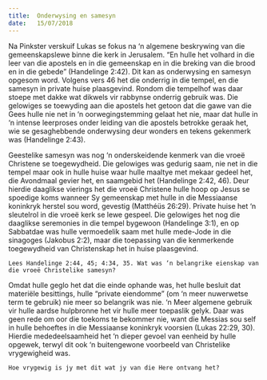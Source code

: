 ```yaml
---
title:  Onderwysing en samesyn
date:   15/07/2018
---
```


Na Pinkster verskuif Lukas se fokus na ‘n algemene beskrywing van die gemeenskapslewe binne die kerk in Jerusalem. “En hulle het volhard in die leer van die apostels en in die gemeenskap en in die breking van die brood en in die gebede” (Handelinge 2:42). Dit kan as onderwysing en samesyn opgesom word. Volgens vers 46 het die onderrig in die tempel, en die samesyn in private huise plaasgevind. Rondom die tempelhof was daar stoepe met dakke wat dikwels vir rabbynse onderrig gebruik was. Die gelowiges se toewyding aan die apostels het getoon dat die gawe van die Gees hulle nie net in ‘n oorwegingstemming gelaat het nie, maar dat hulle in ‘n intense leerproses onder leiding van die apostels betrokke geraak het, wie se gesaghebbende onderwysing deur wonders en tekens gekenmerk was (Handelinge 2:43).

Geestelike samesyn was nog ‘n onderskeidende kenmerk van die vroeë Christene se toegewydheid. Die gelowiges was gedurig saam, nie net in die tempel maar ook in hulle huise waar hulle maaltye met mekaar gedeel het, die Avondmaal gevier het, en saamgebid het (Handelinge 2:42, 46). Deur hierdie daaglikse vierings het die vroeë Christene hulle hoop op Jesus se spoedige koms wanneer Sy gemeenskap met hulle in die Messiaanse koninkryk herstel sou word, gevestig (Matthéüs 26:29). Private huise het ‘n sleutelrol in die vroeë kerk se lewe gespeel. Die gelowiges het nog die daaglikse seremonies in die tempel bygewoon (Handelinge 3:1), en op Sabbatdae was hulle vermoedelik saam met hulle mede-Jode in die sinagoges (Jakobus 2:2), maar die toepassing van die kenmerkende toegewydheid van Christenskap het in huise plaasgevind.

`Lees Handelinge 2:44, 45; 4:34, 35. Wat was ‘n belangrike eienskap van die vroeë Christelike samesyn?`

Omdat hulle geglo het dat die einde ophande was, het hulle besluit dat materiële besittings, hulle “private eiendomme” (om ‘n meer nuwerwetse term te gebruik) nie meer so belangrik was nie. ‘n Meer algemene gebruik vir hulle aardse hulpbronne het vir hulle meer toepaslik gelyk. Daar was geen rede om oor die toekoms te bekommer nie, want die Messias sou self in hulle behoeftes in die Messiaanse koninkryk voorsien (Lukas 22:29, 30). Hierdie mededeelsaamheid het ‘n dieper gevoel van eenheid by hulle opgewek, terwyl dit ook ‘n buitengewone voorbeeld van Christelike vrygewigheid was.

`Hoe vrygewig is jy met dit wat jy van die Here ontvang het?`